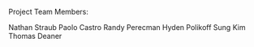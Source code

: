 Project Team Members:

Nathan Straub
Paolo Castro
Randy Perecman
Hyden Polikoff
Sung Kim
Thomas Deaner
